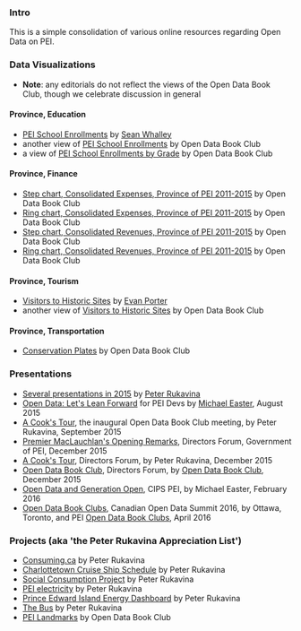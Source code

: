 
### Intro

This is a simple consolidation of various online resources regarding Open Data on PEI.

### Data Visualizations 

* **Note**: any editorials do not reflect the views of the Open Data Book Club, though we celebrate discussion in general

#### Province, Education

* [PEI School Enrollments](http://swhalley.github.io/EducationAttendance/) by [Sean Whalley](http://twitter.com/seanwhalley21) 
* another view of [PEI School Enrollments](http://bit.ly/28LVVLW) by Open Data Book Club
* a view of [PEI School Enrollments by Grade](http://bit.ly/28NxNEQ ) by Open Data Book Club

#### Province, Finance

* [Step chart, Consolidated Expenses, Province of PEI 2011-2015](http://bit.ly/29SxsW3) by Open Data Book Club
* [Ring chart, Consolidated Expenses, Province of PEI 2011-2015](http://bit.ly/2a8x5II) by Open Data Book Club
* [Step chart, Consolidated Revenues, Province of PEI 2011-2015](http://bit.ly/29Sxk9n) by Open Data Book Club
* [Ring chart, Consolidated Revenues, Province of PEI 2011-2015](http://bit.ly/29LmEX6) by Open Data Book Club

#### Province, Tourism

* [Visitors to Historic Sites](https://evanepio.github.io/DataVis/) by [Evan Porter](http://twitter.com/evanepio)
* another view of [Visitors to Historic Sites](http://bit.ly/1XXLkSi) by Open Data Book Club

#### Province, Transportation

* [Conservation Plates](http://bit.ly/1XnrWNp) by Open Data Book Club

### Presentations

* [Several presentations in 2015](http://ruk.ca/content/year-open-data) by [Peter Rukavina](http://twitter.com/ruk)
* [Open Data: Let's Lean Forward](http://bit.ly/1NzHQfG) for PEI Devs by [Michael Easter](http://twitter.com/30_for_60), August 2015
* [A Cook's Tour](https://speakerdeck.com/reinvented/open-data-book-club-presentation), the inaugural Open Data Book Club meeting, by Peter Rukavina, September 2015
* [Premier MacLauchlan's Opening Remarks](https://www.youtube.com/watch?v=5YTGJqZaDzw), Directors Forum, Government of PEI, December 2015 
* [A Cook's Tour](https://speakerdeck.com/reinvented/a-cooks-tour-of-open-data-from-a-users-perspective-directors-forum), Directors Forum, by Peter Rukavina, December 2015
* [Open Data Book Club](http://bit.ly/1ZfVnO4), Directors Forum, by [Open Data Book Club](http://twitter.com/opendatapei), December 2015
* [Open Data and Generation Open](http://peidevs.github.io/OpenDataBookClub/presentations/2016_FEB_18_CIPS_PEI), CIPS PEI, by Michael Easter, February 2016 
* [Open Data Book Clubs](https://www.youtube.com/watch?v=5DiBSloGRl0&feature=youtu.be&t=3h15m37s), Canadian Open Data Summit 2016, by Ottawa, Toronto, and PEI [Open Data Book Clubs](http://opendatabook.club/#list-of-active-open-data-book-clubs), April 2016

### Projects (aka 'the Peter Rukavina Appreciation List')

* [Consuming.ca](http://consuming.ca/) by Peter Rukavina
* [Charlottetown Cruise Ship Schedule](http://cruise.reinvented.net/) by Peter Rukavina
* [Social Consumption Project](http://hacker.vre.upei.ca/tags/social-consumption-project) by Peter Rukavina
* [PEI electricity](http://ruk.ca/content/open-data-pei-electricity) by Peter Rukavina
* [Prince Edward Island Energy Dashboard](http://energy.reinvented.net/) by Peter Rukavina
* [The Bus](http://ruk.ca/content/end-bus) by Peter Rukavina
* [PEI Landmarks](http://peidevs.github.io/OpenDataBookClub/landmarks/landmarks.html) by Open Data Book Club

